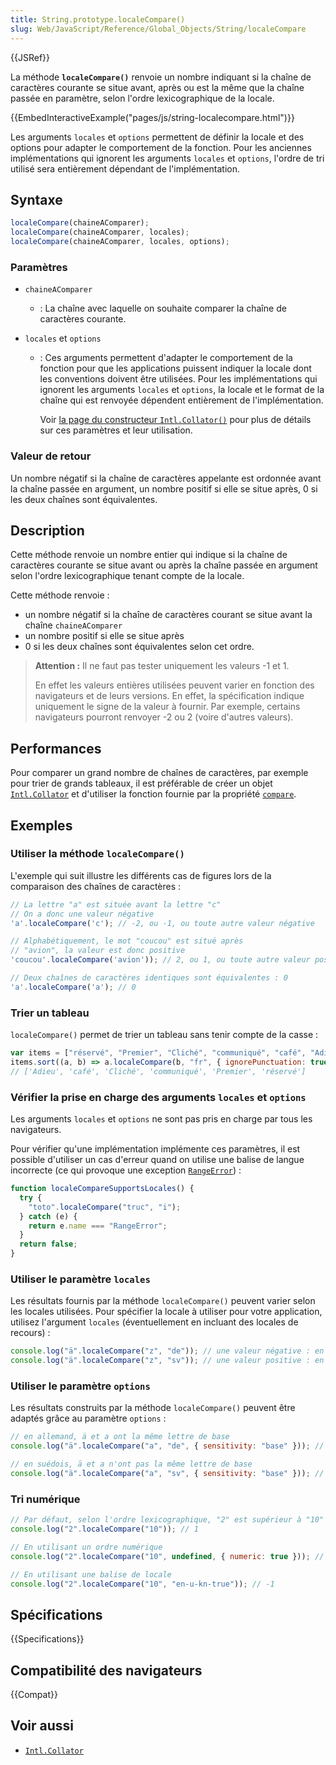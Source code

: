 ```yaml
---
title: String.prototype.localeCompare()
slug: Web/JavaScript/Reference/Global_Objects/String/localeCompare
---
```


{{JSRef}}

La méthode **`localeCompare()`** renvoie un nombre indiquant si la chaîne de caractères courante se situe avant, après ou est la même que la chaîne passée en paramètre, selon l'ordre lexicographique de la locale.

{{EmbedInteractiveExample("pages/js/string-localecompare.html")}}

Les arguments `locales` et `options` permettent de définir la locale et des options pour adapter le comportement de la fonction. Pour les anciennes implémentations qui ignorent les arguments `locales` et `options`, l'ordre de tri utilisé sera entièrement dépendant de l'implémentation.

## Syntaxe

```js
localeCompare(chaineAComparer);
localeCompare(chaineAComparer, locales);
localeCompare(chaineAComparer, locales, options);
```

### Paramètres

- `chaineAComparer`

  - : La chaîne avec laquelle on souhaite comparer la chaîne de caractères courante.

- `locales` et `options`

  - : Ces arguments permettent d'adapter le comportement de la fonction pour que les applications puissent indiquer la locale dont les conventions doivent être utilisées. Pour les implémentations qui ignorent les arguments `locales` et `options`, la locale et le format de la chaîne qui est renvoyée dépendent entièrement de l'implémentation.

    Voir [la page du constructeur `Intl.Collator()`](/fr/docs/Web/JavaScript/Reference/Global_Objects/Collator/Collator) pour plus de détails sur ces paramètres et leur utilisation.

### Valeur de retour

Un nombre négatif si la chaîne de caractères appelante est ordonnée avant la chaîne passée en argument, un nombre positif si elle se situe après, 0 si les deux chaînes sont équivalentes.

## Description

Cette méthode renvoie un nombre entier qui indique si la chaîne de caractères courante se situe avant ou après la chaîne passée en argument selon l'ordre lexicographique tenant compte de la locale.

Cette méthode renvoie&nbsp;:

- un nombre négatif si la chaîne de caractères courant se situe avant la chaîne `chaineAComparer`
- un nombre positif si elle se situe après
- 0 si les deux chaînes sont équivalentes selon cet ordre.

> **Attention :** Il ne faut pas tester uniquement les valeurs -1 et 1.
>
> En effet les valeurs entières utilisées peuvent varier en fonction des navigateurs et de leurs versions. En effet, la spécification indique uniquement le signe de la valeur à fournir. Par exemple, certains navigateurs pourront renvoyer -2 ou 2 (voire d'autres valeurs).

## Performances

Pour comparer un grand nombre de chaînes de caractères, par exemple pour trier de grands tableaux, il est préférable de créer un objet [`Intl.Collator`](/fr/docs/Web/JavaScript/Reference/Global_Objects/Intl/Collator) et d'utiliser la fonction fournie par la propriété [`compare`](/fr/docs/Web/JavaScript/Reference/Global_Objects/Collator/compare).

## Exemples

### Utiliser la méthode `localeCompare()`

L'exemple qui suit illustre les différents cas de figures lors de la comparaison des chaînes de caractères&nbsp;:

```js
// La lettre "a" est située avant la lettre "c"
// On a donc une valeur négative
'a'.localeCompare('c'); // -2, ou -1, ou toute autre valeur négative

// Alphabétiquement, le mot "coucou" est situé après
// "avion", la valeur est donc positive
'coucou'.localeCompare('avion')); // 2, ou 1, ou toute autre valeur positive

// Deux chaînes de caractères identiques sont équivalentes : 0
'a'.localeCompare('a'); // 0
```

### Trier un tableau

`localeCompare()` permet de trier un tableau sans tenir compte de la casse&nbsp;:

```js
var items = ["réservé", "Premier", "Cliché", "communiqué", "café", "Adieu"];
items.sort((a, b) => a.localeCompare(b, "fr", { ignorePunctuation: true }));
// ['Adieu', 'café', 'Cliché', 'communiqué', 'Premier', 'réservé']
```

### Vérifier la prise en charge des arguments `locales` et `options`

Les arguments `locales` et `options` ne sont pas pris en charge par tous les navigateurs.

Pour vérifier qu'une implémentation implémente ces paramètres, il est possible d'utiliser un cas d'erreur quand on utilise une balise de langue incorrecte (ce qui provoque une exception [`RangeError`](/fr/docs/Web/JavaScript/Reference/Global_Objects/RangeError))&nbsp;:

```js
function localeCompareSupportsLocales() {
  try {
    "toto".localeCompare("truc", "i");
  } catch (e) {
    return e.name === "RangeError";
  }
  return false;
}
```

### Utiliser le paramètre `locales`

Les résultats fournis par la méthode `localeCompare()` peuvent varier selon les locales utilisées. Pour spécifier la locale à utiliser pour votre application, utilisez l'argument `locales` (éventuellement en incluant des locales de recours)&nbsp;:

```js
console.log("ä".localeCompare("z", "de")); // une valeur négative : en allemand ä est avant z
console.log("ä".localeCompare("z", "sv")); // une valeur positive : en suédois, ä arrive après z
```

### Utiliser le paramètre `options`

Les résultats construits par la méthode `localeCompare()` peuvent être adaptés grâce au paramètre `options`&nbsp;:

```js
// en allemand, ä et a ont la même lettre de base
console.log("ä".localeCompare("a", "de", { sensitivity: "base" })); // 0

// en suédois, ä et a n'ont pas la même lettre de base
console.log("ä".localeCompare("a", "sv", { sensitivity: "base" })); // une valeur positive
```

### Tri numérique

```js
// Par défaut, selon l'ordre lexicographique, "2" est supérieur à "10"
console.log("2".localeCompare("10")); // 1

// En utilisant un ordre numérique
console.log("2".localeCompare("10", undefined, { numeric: true })); // -1

// En utilisant une balise de locale
console.log("2".localeCompare("10", "en-u-kn-true")); // -1
```

## Spécifications

{{Specifications}}

## Compatibilité des navigateurs

{{Compat}}

## Voir aussi

- [`Intl.Collator`](/fr/docs/Web/JavaScript/Reference/Global_Objects/Intl/Collator)
